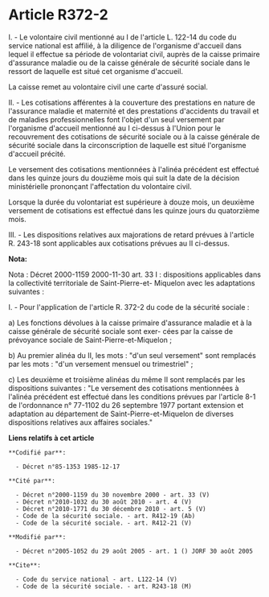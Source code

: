 # Article R372-2

I. - Le volontaire civil mentionné au I de l'article L. 122-14 du code du service national est affilié, à la diligence de
l'organisme d'accueil dans lequel il effectue sa période de volontariat civil, auprès de la caisse primaire d'assurance
maladie ou de la caisse générale de sécurité sociale dans le ressort de laquelle est situé cet organisme d'accueil.

La caisse remet au volontaire civil une carte d'assuré social.

II. - Les cotisations afférentes à la couverture des prestations en nature de l'assurance maladie et maternité et des
prestations d'accidents du travail et de maladies professionnelles font l'objet d'un seul versement par l'organisme d'accueil
mentionné au I ci-dessus à l'Union pour le recouvrement des cotisations de sécurité sociale ou à la caisse générale de
sécurité sociale dans la circonscription de laquelle est situé l'organisme d'accueil précité.

Le versement des cotisations mentionnées à l'alinéa précédent est effectué dans les quinze jours du douzième mois qui suit la
date de la décision ministérielle prononçant l'affectation du volontaire civil.

Lorsque la durée du volontariat est supérieure à douze mois, un deuxième versement de cotisations est effectué dans les
quinze jours du quatorzième mois.

III. - Les dispositions relatives aux majorations de retard prévues à l'article R. 243-18 sont applicables aux cotisations
prévues au II ci-dessus.

**Nota:**

Nota : Décret 2000-1159 2000-11-30 art. 33 I : dispositions applicables dans la collectivité territoriale de Saint-Pierre-et-
Miquelon avec les adaptations suivantes :

I. - Pour l'application de l'article R. 372-2 du code de la sécurité sociale :

a) Les fonctions dévolues à la caisse primaire d'assurance maladie et à la caisse générale de sécurité sociale sont exer-
cées par la caisse de prévoyance sociale de Saint-Pierre-et-Miquelon ;

b) Au premier alinéa du II, les mots : "d'un seul versement" sont remplacés par les mots : "d'un versement mensuel ou
trimestriel" ;

c) Les deuxième et troisième alinéas du même II sont remplacés par les dispositions suivantes : "Le versement des cotisations
mentionnées à l'alinéa précédent est effectué dans les conditions prévues par l'article 8-1 de l'ordonnance n° 77-1102 du 26
septembre 1977 portant extension et adaptation au département de Saint-Pierre-et-Miquelon de diverses dispositions relatives
aux affaires sociales."

**Liens relatifs à cet article**

	**Codifié par**:

	  - Décret n°85-1353 1985-12-17

	**Cité par**:

	  - Décret n°2000-1159 du 30 novembre 2000 - art. 33 (V)
	  - Décret n°2010-1032 du 30 août 2010 - art. 4 (V)
	  - Décret n°2010-1771 du 30 décembre 2010 - art. 5 (V)
	  - Code de la sécurité sociale. - art. R412-19 (Ab)
	  - Code de la sécurité sociale. - art. R412-21 (V)

	**Modifié par**:

	  - Décret n°2005-1052 du 29 août 2005 - art. 1 () JORF 30 août 2005

	**Cite**:

	  - Code du service national - art. L122-14 (V)
	  - Code de la sécurité sociale. - art. R243-18 (M)
